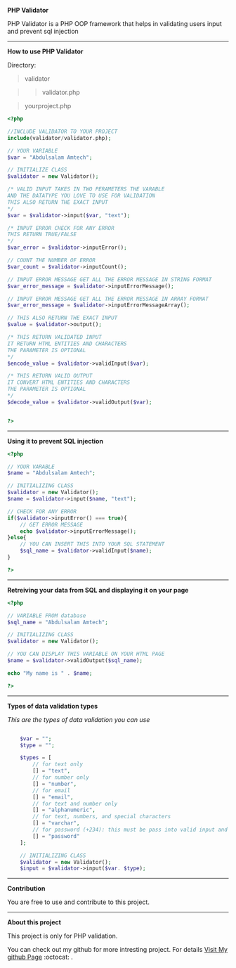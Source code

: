 **PHP Validator**

PHP Validator is a PHP OOP framework 
that helps in validating users input 
and prevent sql injection


---

**How to use PHP Validator**

Directory:

>validator

>> validator.php

>yourproject.php

```php
<?php

//INCLUDE VALIDATOR TO YOUR PROJECT
include(validator/validator.php);

// YOUR VARIABLE
$var = "Abdulsalam Amtech";

// INITIALIZE CLASS
$validator = new Validator();

/* VALID INPUT TAKES IN TWO PERAMETERS THE VARABLE
AND THE DATATYPE YOU LOVE TO USE FOR VALIDATION 
THIS ALSO RETURN THE EXACT INPUT
*/
$var = $validator->input($var, "text");

/* INPUT ERROR CHECK FOR ANY ERROR
THIS RETURN TRUE/FALSE
*/
$var_error = $validator->inputError();

// COUNT THE NUMBER OF ERROR
$var_count = $validator->inputCount();

// INPUT ERROR MESSAGE GET ALL THE ERROR MESSAGE IN STRING FORMAT
$var_error_message = $validator->inputErrorMessage();

// INPUT ERROR MESSAGE GET ALL THE ERROR MESSAGE IN ARRAY FORMAT
$var_error_message = $validator->inputErrorMessageArray();

// THIS ALSO RETURN THE EXACT INPUT
$value = $validator->output();

/* THIS RETURN VALIDATED INPUT
IT RETURN HTML ENTITIES AND CHARACTERS
THE PARAMETER IS OPTIONAL
*/
$encode_value = $validator->validInput($var);

/* THIS RETURN VALID OUTPUT
IT CONVERT HTML ENTITIES AND CHARACTERS
THE PARAMETER IS OPTIONAL
*/
$decode_value = $validator->validOutput($var);


?>
```


***

**Using it to prevent SQL injection**

```php
<?php

// YOUR VARABLE
$name = "Abdulsalam Amtech";

// INITIALIZING CLASS
$validator = new Validator();
$name = $validator->input($name, "text");

// CHECK FOR ANY ERROR
if($validator->inputError() === true){
    // GET ERROR MESSAGE
    echo $validator->inputErrorMessage();
}else{
    // YOU CAN INSERT THIS INTO YOUR SQL STATEMENT
    $sql_name = $validator->validInput($name);
}

?>
```


---

**Retreiving your data from SQL and displaying it on your page**

```php
<?php

// VARIABLE FROM database
$sql_name = "Abdulsalam Amtech";

// INITIALIZING CLASS
$validator = new Validator();

// YOU CAN DISPLAY THIS VARIABLE ON YOUR HTML PAGE
$name = $validator->validOutput($sql_name);

echo "My name is " . $name;

?>

```


***

**Types of data validation types**

*This are the types of data validation you can use*

```php

    $var = "";
    $type = "";

    $types = [
        // for text only
        [] = "text",
        // for number only
        [] = "number",
        // for email
        [] = "email",
        // for text and number only
        [] = "alphanumeric",
        // for text, numbers, and special characters
        [] = "varchar",
        // for password (+234): this must be pass into valid input and output
        [] = "password"
    ];

    // INITIALIZING CLASS
    $validator = new Validator();
    $input = $validator->input($var. $type);

```

___


**Contribution**

You are free to use and contribute to this project.


***

 **About this project**

 This project is only for PHP validation.

You can check out my github for more intresting project.
For details [Visit My github Page](https://github.com/abdulsalamamtech)  :octocat: .

